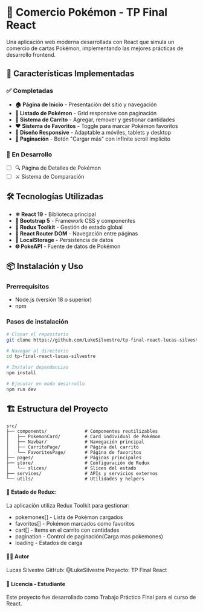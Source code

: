 # 🛒 Comercio Pokémon - TP Final React

Una aplicación web moderna desarrollada con React que simula un comercio de cartas Pokémon, implementando las mejores prácticas de desarrollo frontend.

## 🚀 Características Implementadas

### ✅ Completadas

- **🏠 Página de Inicio** - Presentación del sitio y navegación
- **📜 Listado de Pokémon** - Grid responsive con paginación
- **🛒 Sistema de Carrito** - Agregar, remover y gestionar cantidades
- **❤️ Sistema de Favoritos** - Toggle para marcar Pokémon favoritos
- **📱 Diseño Responsive** - Adaptable a móviles, tablets y desktop
- **🔄 Paginación** - Botón "Cargar más" con infinite scroll implícito

### 🔄 En Desarrollo

- [ ] 🔍 Página de Detalles de Pokémon
- [ ] ⚔️ Sistema de Comparación

## 🛠️ Tecnologías Utilizadas

- **⚛️ React 19** - Biblioteca principal
- **🎨 Bootstrap 5** - Framework CSS y componentes
- **🔄 Redux Toolkit** - Gestión de estado global
- **🧭 React Router DOM** - Navegación entre páginas
- **💾 LocalStorage** - Persistencia de datos
- **🌐 PokeAPI** - Fuente de datos de Pokémon

## 📦 Instalación y Uso

### Prerrequisitos

- Node.js (versión 18 o superior)
- npm

### Pasos de instalación

```bash
# Clonar el repositorio
git clone https://github.com/LukeSilvestre/tp-final-react-lucas-silvestre.git

# Navegar al directorio
cd tp-final-react-lucas-silvestre

# Instalar dependencias
npm install

# Ejecutar en modo desarrollo
npm run dev
```

## 🏗️ Estructura del Proyecto

```plaintext
src/
├── components/              # Componentes reutilizables
│   ├── PokemonCard/         # Card individual de Pokémon
│   ├── Navbar/              # Navegación principal
│   ├── CarritoPage/         # Página del carrito
│   └── FavoritesPage/       # Página de favoritos
├── pages/                   # Páginas principales
├── store/                   # Configuración de Redux
│   └── slices/              # Slices del estado
├── services/                # APIs y servicios externos
└── utils/                   # Utilidades y helpers
```

#### 🔧 Estado de Redux:

La aplicación utiliza Redux Toolkit para gestionar:

- pokemones[] - Lista de Pokémon cargados
- favoritos[] - Pokémon marcados como favoritos
- cart[] - Items en el carrito con cantidades
- pagination - Control de paginación(Carga mas pokemones)
- loading - Estados de carga

#### 👨‍💻 Autor

Lucas Silvestre
GitHub: @LukeSilvestre
Proyecto: TP Final React

#### 📄 Licencia - Estudiante

Este proyecto fue desarrollado como Trabajo Práctico Final para el curso de React.

